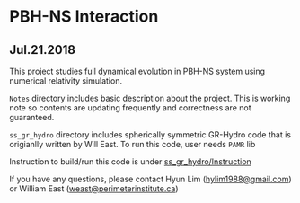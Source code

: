 
# PBH-NS Interaction
## Jul.21.2018

This project studies full dynamical evolution in PBH-NS 
system using numerical relativity simulation.

`Notes` directory includes basic description about the project.
This is working note so contents are updating frequently and correctness are not guaranteed.

`ss_gr_hydro` directory includes spherically symmetric GR-Hydro
code that is origianlly written by Will East. To run this code,
user needs `PAMR` lib

Instruction to build/run this code is under 
[ss_gr_hydro/Instruction](https://github.com/hlim88/PBH-NS/tree/master/ss_gr_hydro/Instruction)

If you have any questions, please contact Hyun Lim (hylim1988@gmail.com) 
or William East (weast@perimeterinstitute.ca)
